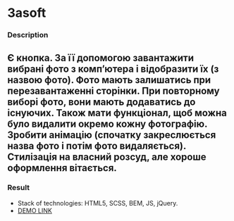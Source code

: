 # 3asoft
### Description

Є кнопка. За її допомогою завантажити вибрані фото з комп’ютера і відобразити їх (з назвою фото). Фото мають залишатись при перезавантаженні сторінки. При повторному виборі фото, вони мають додаватись до існуючих. Також мати функціонал, щоб можна було видалити окремо кожну фотографію. Зробити анімацію (спочатку закреслюється назва фото і потім фото видаляється). Стилізація на власний розсуд, але хороше оформлення вітається.
---
### Result
- Stack of technologies: HTML5, SCSS, BEM, JS, jQuery.
- [DEMO LINK](https://dmitry-puhliakov.github.io/3asoft/)
